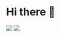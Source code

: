 # Hi there 👋

[![](https://img.shields.io/badge/☕-向我捐赠-795548.svg?style=for-the-badge)](https://beixin.notion.site/919622e1463f4ef58aecc4c9711eba30)
[![](https://img.shields.io/badge/📞-联系我-009688.svg?style=for-the-badge)](https://beixin.notion.site/ebe26d4b87cf4fc9a86245f2d4c75b31)
